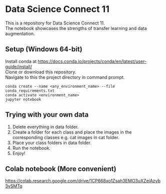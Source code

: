 # Data Science Connect 11
This is a repository for Data Science Connect 11.\
The notebook showcases the strengths of transfer learning and data augmentation.
## Setup (Windows 64-bit)
Install conda at https://docs.conda.io/projects/conda/en/latest/user-guide/install/ \
Clone or download this repository.\
Navigate to this the project directory in command prompt.
```shell
conda create --name <any_environment_name> --file conda_requirements.txt 
conda activate <environment_name>
jupyter notebook
```
## Trying with your own data
  1. Delete everything in data folder.
  2. Create a folder for each class and place the images in the corresponding classes e.g. cat images in cat folder.
  3. Place your class folders in data folder.
  4. Run the notebook.
  5. Enjoy!

## Colab notebook (More convenient)
https://colab.research.google.com/drive/1CP668xo1Zsah3EMO3uXZeiAzyb3vSMTq
